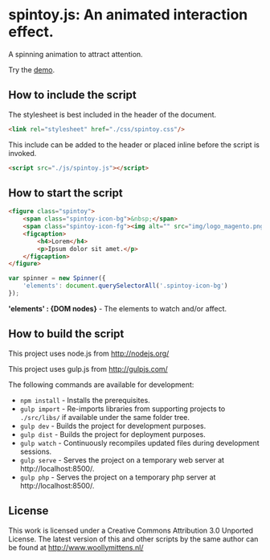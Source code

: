 # spintoy.js: An animated interaction effect.

A spinning animation to attract attention.

Try the <a href="http://www.woollymittens.nl/default.php?url=useful-spintoy">demo</a>.

## How to include the script

The stylesheet is best included in the header of the document.

```html
<link rel="stylesheet" href="./css/spintoy.css"/>
```

This include can be added to the header or placed inline before the script is invoked.

```html
<script src="./js/spintoy.js"></script>
```

## How to start the script

```html
<figure class="spintoy">
	<span class="spintoy-icon-bg">&nbsp;</span>
	<span class="spintoy-icon-fg"><img alt="" src="img/logo_magento.png"></span>
	<figcaption>
		<h4>Lorem</h4>
		<p>Ipsum dolor sit amet.</p>
	</figcaption>
</figure>
```

```javascript
var spinner = new Spinner({
	'elements': document.querySelectorAll('.spintoy-icon-bg')
});
```

**'elements' : {DOM nodes}** - The elements to watch and/or affect.

## How to build the script

This project uses node.js from http://nodejs.org/

This project uses gulp.js from http://gulpjs.com/

The following commands are available for development:
+ `npm install` - Installs the prerequisites.
+ `gulp import` - Re-imports libraries from supporting projects to `./src/libs/` if available under the same folder tree.
+ `gulp dev` - Builds the project for development purposes.
+ `gulp dist` - Builds the project for deployment purposes.
+ `gulp watch` - Continuously recompiles updated files during development sessions.
+ `gulp serve` - Serves the project on a temporary web server at http://localhost:8500/.
+ `gulp php` - Serves the project on a temporary php server at http://localhost:8500/.

## License

This work is licensed under a Creative Commons Attribution 3.0 Unported License. The latest version of this and other scripts by the same author can be found at http://www.woollymittens.nl/
